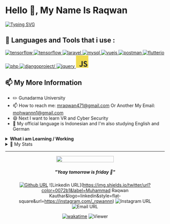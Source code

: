 # Hello 👋, My Name Is Raqwan

[![Typing SVG](https://readme-typing-svg.demolab.com?font=Consolas&color=2EF77D&width=435&lines=%F0%9F%93%8A+I'Am+Web+Developer;%F0%9F%92%BB+I'Am+Mobile+App+Developer;%F0%9F%93%84+Love+with+Data;%F0%9F%93%84+Cyber+Security+Enthusiast)](https://git.io/typing-svg)

## 🔧 Languages and Tools that i use :

<p align="left">
<a href="https://www.tensorflow.org/" target="_blank" rel="noreferrer"> <img src="https://www.vectorlogo.zone/logos/tensorflow/tensorflow-icon.svg" alt="tensorflow" width="40" height="40"/> </a>
  <a href="https://www.kali.org/" target="_blank" rel="noreferrer"> <img src="https://www.kali.org/images/kali-dragon-icon.svg" alt="tensorflow" width="40" height="40"/> </a>
  <a href="https://www.laravel.com/" target="_blank" rel="noreferrer"> <img src="https://www.vectorlogo.zone/logos/laravel/laravel-icon.svg" alt="laravel" width="40" height="40"/> </a>
  <a href="https://www.mysql.com/" target="_blank" rel="noreferrer"> <img src="https://www.vectorlogo.zone/logos/mysql/mysql-icon.svg" alt="mysql" width="40" height="40"/> </a>
  <a href="https://vuejs.org/" target="_blank" rel="noreferrer"> <img src="https://www.vectorlogo.zone/logos/vuejs/vuejs-icon.svg" alt="vuejs" width="40" height="40"/> </a>
  <a href="https://www.postman.com/" target="_blank" rel="noreferrer"> <img src="https://www.vectorlogo.zone/logos/getpostman/getpostman-icon.svg" alt="postman" width="40" height="40"/> </a>
  <a href="https://flutter.dev/" target="_blank" rel="noreferrer"> <img src="https://www.vectorlogo.zone/logos/flutterio/flutterio-icon.svg" alt="flutterio" width="40" height="40"/> </a>
  <a href="https://www.php.com/" target="_blank" rel="noreferrer"> <img src="https://www.vectorlogo.zone/logos/php/php-icon.svg" alt="php" width="40" height="40"/> </a>
    <a href="https://www.djangoproject.com/" target="_blank" rel="noreferrer"> <img src="https://www.vectorlogo.zone/logos/djangoproject/djangoproject-icon.svg" alt="djangoproject/" width="40" height="40"/> </a>
  <a href="https://www.jquery.com/" target="_blank" rel="noreferrer"> <img src="https://www.vectorlogo.zone/logos/jquery/jquery-icon.svg" alt="jquery" width="40" height="40"/> </a>
  <a href="https://developer.mozilla.org/en-US/docs/Web/JavaScript" target="_blank" rel="noreferrer"> <img src="https://raw.githubusercontent.com/devicons/devicon/master/icons/javascript/javascript-original.svg" alt="javascript" width="40" height="40"/> </a>
</p>

## 📫 My More Information

- ✏️ Gunadarma University
- 📫 How to reach me: mraqwan471@gmail.com Or Another My Email: mohwannn1@gmail.com
- 😄 Next I want to learn VR and Cyber Security
- 💬 My official language is Indonesian and I'm also studying English and German
 
 <details>
 <summary><strong>What i am Learning / Working</strong></summary>
    - 🌐 Web Developer (Laravel, Django, Ruby On Rails, Vue JS, MySQL, Etc) <br>
    - 📱 Mobile Developer (Flutter & Java) <br>
    - 😣 Machine Learning & Deep Learning <br>
    - 🖥️ Ethical Hacking
</details>

<details>

<summary>📃 My Stats</summary>

![Top Langs](https://github-readme-stats.vercel.app/api/top-langs/?username=Rqwannn&layout=compact&theme=tokyonight&bg_color=0d1117&title_color=fb8c00&text_color=ffffff&langs_count=10&border_color=0d1117)

<p style="display:flex;">

 <img src="https://github-readme-stats.vercel.app/api?username=Rqwannn&show_icons=true&theme=tokyonight&bg_color=0d1117&title_color=fb8c00&text_color=ffffff&langs_count=10&border_color=0d1117" width="49%">

 <img src="https://github-readme-streak-stats.herokuapp.com/?user=Rqwannn&theme=dark&bg_color=0d1117" width="49%">

 </p>

![](https://activity-graph.herokuapp.com/graph?username=Rqwannn&theme=gotham)

</details>

</div>

<div align="center">

---

<img src="https://i.pinimg.com/originals/15/e7/e3/15e7e300166c962d3b8a22f60b5cac9e.gif"  width=60% height=40%>
<h5><i>"Yeay tomorrow is friday 😬"</i></h5>


[![Github URL](https://img.shields.io/twitter/url?color=24292e&label=Rqwannn&logo=github&style=flat-square&url=https://github.com/Rqwannn)](https://github.com/Rqwannn)
![Linkedin URL](https://img.shields.io/twitter/url?color=0072b1&label=Muhammad Raqwan Kauthar&logo=linkedin&style=flat-square&url=https://instagram.com/_rqwannn)
![Instagram URL](https://img.shields.io/twitter/url?color=e4405f&label=_rqwannn&logo=instagram&style=flat-square&url=https://instagram.com/_rqwannn)
![Email URL](https://img.shields.io/twitter/url?color=ea4335&label=mraqwan471@gmail.com&logo=gmail&style=flat-square&url=https%3A%2F%2Fgmail.com)

[![wakatime](https://wakatime.com/badge/user/3728d51b-5754-4c6c-8d6d-9a2640430efe.svg)](https://wakatime.com/@3728d51b-5754-4c6c-8d6d-9a2640430efe)
![Viewer](https://komarev.com/ghpvc/?username=Rqwannn)

</div>
